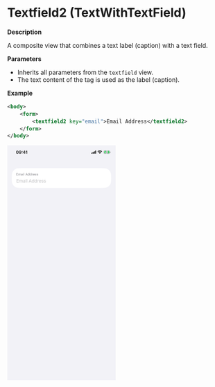 # Textfield2 (TextWithTextField)

**Description**

A composite view that combines a text label (caption) with a text field.

**Parameters**

- Inherits all parameters from the `textfield` view.
- The text content of the tag is used as the label (caption).

**Example**

```xml
<body>
    <form>
        <textfield2 key="email">Email Address</textfield2>
    </form>
</body>
```

<img src="/Screenshots/Views/In Testing/textfield2_1.png" width="250" alt="Screenshot">
